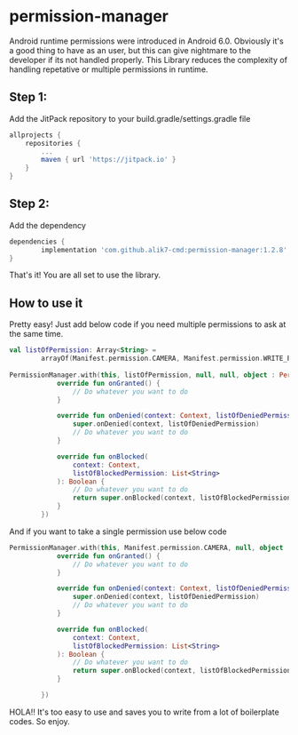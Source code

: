 # permission-manager
Android runtime permissions were introduced in Android 6.0. Obviously it's a good thing to have as an user, but this can give nightmare to the developer if its not handled properly.
This Library reduces the complexity of handling repetative or multiple permissions in runtime.

## Step 1:
Add the JitPack repository to your build.gradle/settings.gradle file

```groovy
allprojects {
	repositories {
		...
		maven { url 'https://jitpack.io' }
	}
}
```

## Step 2:
Add the dependency

```groovy
dependencies {
        implementation 'com.github.alik7-cmd:permission-manager:1.2.8'
}
```

That's it! You are all set to use the library.

## How to use it

Pretty easy! Just add below code if you need multiple permissions to ask at the same time.

``` kotlin
val listOfPermission: Array<String> =
        arrayOf(Manifest.permission.CAMERA, Manifest.permission.WRITE_EXTERNAL_STORAGE)
        
PermissionManager.with(this, listOfPermission, null, null, object : PermissionListener(){
            override fun onGranted() {
                // Do whatever you want to do
            }

            override fun onDenied(context: Context, listOfDeniedPermission: List<String>) {
                super.onDenied(context, listOfDeniedPermission)
                // Do whatever you want to do
            }

            override fun onBlocked(
                context: Context,
                listOfBlockedPermission: List<String>
            ): Boolean {
                // Do whatever you want to do
                return super.onBlocked(context, listOfBlockedPermission)
            }
        })
```

And if you want to take a single permission use below code

``` kotlin
PermissionManager.with(this, Manifest.permission.CAMERA, null, object : PermissionListener(){
            override fun onGranted() {
                // Do whatever you want to do
            }

            override fun onDenied(context: Context, listOfDeniedPermission: List<String>) {
                super.onDenied(context, listOfDeniedPermission)
                // Do whatever you want to do
            }

            override fun onBlocked(
                context: Context,
                listOfBlockedPermission: List<String>
            ): Boolean {
                // Do whatever you want to do
                return super.onBlocked(context, listOfBlockedPermission)
            }

        })
```

HOLA!! It's too easy to use and saves you to write from a lot of boilerplate codes. So enjoy.  